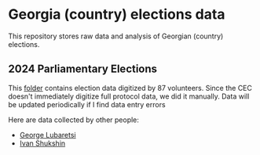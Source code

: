 # Georgia (country) elections data

This repository stores raw data and analysis of Georgian (country) elections.

## 2024 Parliamentary Elections


This [folder]("2024_parliamentary") contains election data digitized by 87 volunteers. Since the CEC doesn't immediately digitize full protocol data, we did it manually. Data will be updated periodically if I find data entry errors

Here are data collected by other people:

* [George Lubaretsi](https://drive.google.com/drive/u/0/folders/1bEvEhe8U6KJJb69gTrDwPB9XRTy2b3NR?fbclid=IwZXh0bgNhZW0CMTAAAR1z_X_bdgn3JLZmxq9AJmXaEsuv6gWHLhtXWRTa7ucE59NY_TBVV0pQ6d4_aem_1Ghc8sFUm9QJHVcf688m-Q)
* [Ivan Shukshin](https://docs.google.com/spreadsheets/d/1HGjApYeHq0lwDU4MnRgQahT-w2HS51hdfc90_dHNKLM/edit?gid=0#gid=0)